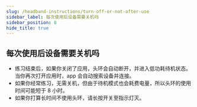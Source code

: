 ```yaml
---
slug: /headband-instructions/turn-off-or-not-after-use
sidebar_label: 每次使用后设备需要关机吗
sidebar_position: 8
hide_title: true
---
```


## 每次使用后设备需要关机吗

- 练习结束后，如果你关闭了应用，头环会自动断开，并进入低功耗待机状态。当你再次打开应用时，app 会自动搜索设备并连接。
- 如果你经常练习，无需关机，但由于待机模式也会耗费电量，所以头环的使用时间可能短于 8 小时。
- 如果你打算长时间不使用头环，请长按开关至指示灯灭。
